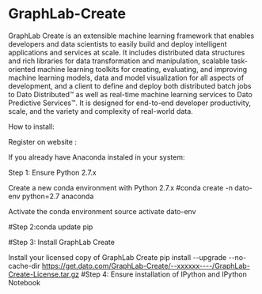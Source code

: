 # GraphLab-Create
GraphLab Create is an extensible machine learning framework that enables developers and data scientists to easily build and deploy intelligent applications and services at scale. It includes distributed data structures and rich libraries for data transformation and manipulation, scalable task-oriented machine learning toolkits for creating, evaluating, and improving machine learning models, data and model visualization for all aspects of development, and a client to define and deploy both distributed batch jobs to Dato Distributed™ as well as real-time machine learning services to Dato Predictive Services™. It is designed for end-to-end developer productivity, scale, and the variety and complexity of real-world data.


How to install:

Register on website :  

If you already have Anaconda instaled in your system:

Step 1: Ensure Python 2.7.x

Create a new conda environment with Python 2.7.x
#conda create -n dato-env python=2.7 anaconda

Activate the conda environment
source activate dato-env

#Step 2:conda update pip

#Step 3: Install GraphLab Create

Install your licensed copy of GraphLab Create
pip install --upgrade --no-cache-dir https://get.dato.com/GraphLab-Create/--xxxxxx----/GraphLab-Create-License.tar.gz
#Step 4: Ensure installation of IPython and IPython Notebook

